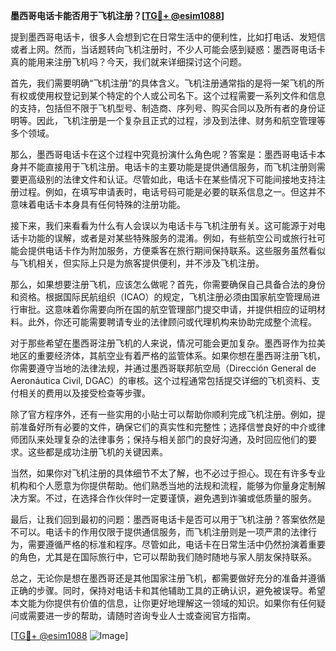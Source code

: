**墨西哥电话卡能否用于飞机注册？[[TG💪+ @esim1088](https://t.me/s/esim1088)]**

提到墨西哥电话卡，很多人会想到它在日常生活中的便利性，比如打电话、发短信或者上网。然而，当话题转向飞机注册时，不少人可能会感到疑惑：墨西哥电话卡真的能用来注册飞机吗？今天，我们就来详细探讨这个问题。

首先，我们需要明确“飞机注册”的具体含义。飞机注册通常指的是将一架飞机的所有权或使用权登记到某个特定的个人或公司名下。这个过程需要一系列文件和信息的支持，包括但不限于飞机型号、制造商、序列号、购买合同以及所有者的身份证明等。因此，飞机注册是一个复杂且正式的过程，涉及到法律、财务和航空管理等多个领域。

那么，墨西哥电话卡在这个过程中究竟扮演什么角色呢？答案是：墨西哥电话卡本身并不能直接用于飞机注册。电话卡的主要功能是提供通信服务，而飞机注册则需要更高级别的法律文件和认证。尽管如此，电话卡在某些情况下可能间接地支持注册过程。例如，在填写申请表时，电话号码可能是必要的联系信息之一。但这并不意味着电话卡本身具有任何特殊的注册功能。

接下来，我们来看看为什么有人会误以为电话卡与飞机注册有关。这可能源于对电话卡功能的误解，或者是对某些特殊服务的混淆。例如，有些航空公司或旅行社可能会提供电话卡作为附加服务，方便乘客在旅行期间保持联系。这些服务虽然看似与飞机相关，但实际上只是为旅客提供便利，并不涉及飞机注册。

那么，如果想要注册飞机，应该怎么做呢？首先，你需要确保自己具备合法的身份和资格。根据国际民航组织（ICAO）的规定，飞机注册必须由国家航空管理局进行审批。这意味着你需要向所在国的航空管理部门提交申请，并提供相应的证明材料。此外，你还可能需要聘请专业的法律顾问或代理机构来协助完成整个流程。

对于那些希望在墨西哥注册飞机的人来说，情况可能会更加复杂。墨西哥作为拉美地区的重要经济体，其航空业有着严格的监管体系。如果你想在墨西哥注册飞机，你需要遵守当地的法律法规，并通过墨西哥联邦航空局（Dirección General de Aeronáutica Civil, DGAC）的审核。这个过程通常包括提交详细的飞机资料、支付相关的费用以及接受检查等步骤。

除了官方程序外，还有一些实用的小贴士可以帮助你顺利完成飞机注册。例如，提前准备好所有必要的文件，确保它们的真实性和完整性；选择信誉良好的中介或律师团队来处理复杂的法律事务；保持与相关部门的良好沟通，及时回应他们的要求。这些都是成功注册飞机的关键因素。

当然，如果你对飞机注册的具体细节不太了解，也不必过于担心。现在有许多专业机构和个人愿意为你提供帮助。他们熟悉当地的法规和流程，能够为你量身定制解决方案。不过，在选择合作伙伴时一定要谨慎，避免遇到诈骗或低质量的服务。

最后，让我们回到最初的问题：墨西哥电话卡是否可以用于飞机注册？答案依然是不可以。电话卡的作用仅限于提供通信服务，而飞机注册则是一项严肃的法律行为，需要遵循严格的标准和程序。尽管如此，电话卡在日常生活中仍然扮演着重要的角色，尤其是在国际旅行中，它可以帮助我们随时随地与家人朋友保持联系。

总之，无论你是想在墨西哥还是其他国家注册飞机，都需要做好充分的准备并遵循正确的步骤。同时，保持对电话卡和其他辅助工具的正确认识，避免被误导。希望本文能为你提供有价值的信息，让你更好地理解这一领域的知识。如果你有任何疑问或需要进一步的帮助，请随时咨询专业人士或查阅官方指南。

[[TG💪+ @esim1088](https://t.me/s/esim1088) ![Image](https://i.postimg.cc/4NQfJmqS/Snipaste-2025-05-13-00-14-12.png)]